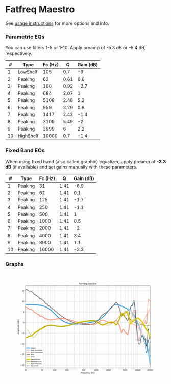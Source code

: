 # Fatfreq Maestro
See [usage instructions](https://github.com/jaakkopasanen/AutoEq#usage) for more options and info.

### Parametric EQs
You can use filters 1-5 or 1-10. Apply preamp of -5.3 dB or -5.4 dB, respectively.

|   # | Type      |   Fc (Hz) |    Q |   Gain (dB) |
|-----|-----------|-----------|------|-------------|
|   1 | LowShelf  |       105 | 0.7  |        -9   |
|   2 | Peaking   |        62 | 0.61 |         6.6 |
|   3 | Peaking   |       168 | 0.92 |        -2.7 |
|   4 | Peaking   |       684 | 2.07 |         1   |
|   5 | Peaking   |      5108 | 2.48 |         5.2 |
|   6 | Peaking   |       959 | 3.29 |         0.8 |
|   7 | Peaking   |      1417 | 2.42 |        -1.4 |
|   8 | Peaking   |      3109 | 5.49 |        -2   |
|   9 | Peaking   |      3999 | 6    |         2.2 |
|  10 | HighShelf |     10000 | 0.7  |        -1.4 |

### Fixed Band EQs
When using fixed band (also called graphic) equalizer, apply preamp of **-3.3 dB** (if available) and set gains manually with these parameters.

|   # | Type    |   Fc (Hz) |    Q |   Gain (dB) |
|-----|---------|-----------|------|-------------|
|   1 | Peaking |        31 | 1.41 |        -6.9 |
|   2 | Peaking |        62 | 1.41 |         0.1 |
|   3 | Peaking |       125 | 1.41 |        -1.7 |
|   4 | Peaking |       250 | 1.41 |        -1.1 |
|   5 | Peaking |       500 | 1.41 |         1   |
|   6 | Peaking |      1000 | 1.41 |         0.5 |
|   7 | Peaking |      2000 | 1.41 |        -2   |
|   8 | Peaking |      4000 | 1.41 |         3.4 |
|   9 | Peaking |      8000 | 1.41 |         1.1 |
|  10 | Peaking |     16000 | 1.41 |        -3.3 |

### Graphs
![](./Fatfreq%20Maestro.png)
